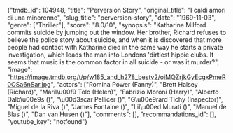 {"tmdb_id": 104948, "title": "Perversion Story", "original_title": "I caldi amori di una minorenne", "slug_title": "perversion-story", "date": "1969-11-03", "genre": ["Thriller"], "score": "8.0/10", "synopsis": "Katharine Milford commits suicide by jumping out the window. Her brother, Richard refuses to believe the police story about suicide, and when it is discovered that more people had contact with Katharine died in the same way he starts a private investigation, which leads the man into Londons 'dirtiest hippie clubs. It seems that music is the common factor in all suicide - or was it murder?", "image": "https://image.tmdb.org/t/p/w185_and_h278_bestv2/oiMQZrjkGyEcgxPmeR0OSa6nSar.jpg", "actors": ["Romina Power (Fanny)", "Brett Halsey (Richard)", "Maril\u00f9 Tolo (Helen)", "Fabrizio Moroni (Harry)", "Alberto Dalb\u00e9s ()", "\u00d3scar Pellicer ()", "G\u00e9rard Tichy (Inspector)", "Miguel de la Riva ()", "James Fontaine ()", "Lil\u00ed Murati ()", "Manuel de Blas ()", "Dan van Husen ()"], "comments": [], "recommandations_id": [], "youtube_key": "notfound"}